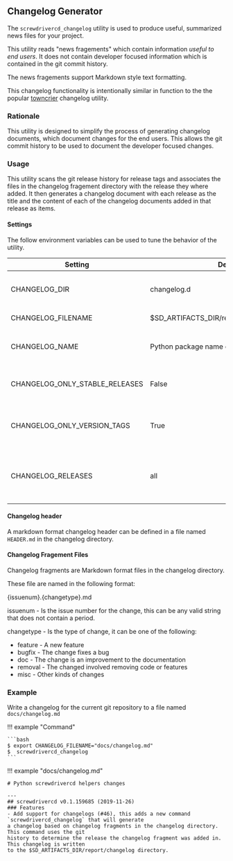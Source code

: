 ## Changelog Generator

The `screwdrivercd_changelog` utility is used to produce useful, summarized news files for your project.

This utility reads "news fragements" which contain information _useful to end users_.  It does not contain
developer focused information which is contained in the git commit history.

The news fragements support Markdown style text formatting.

This changelog functionality is intentionally similar in function to the the popular 
[towncrier](https://towncrier.readthedocs.io) changelog utility.

### Rationale

This utility is designed to simplify the process of generating changelog documents, which document
changes for the end users.  This allows the git commit history to be used to document the developer
focused changes.

### Usage

This utility scans the git release history for release tags and associates the files in the
changelog fragement directory with the release they where added.  It then generates a changelog document
with each release as the title and the content of each of the changelog documents added in that release 
as items.

#### Settings

The follow environment variables can be used to tune the behavior of the utility.

| Setting                        | Default Value                                    | Description                                                                     |
|--------------------------------|--------------------------------------------------|---------------------------------------------------------------------------------|
| CHANGELOG_DIR                  | changelog.d                                      | Directory containing the changelog news fragements                              |
| CHANGELOG_FILENAME             | $SD_ARTIFACTS_DIR/reports/changelog/changelog.md | Name of the changelog file                                                      |
| CHANGELOG_NAME                 | Python package name or Unknown if no package     | The Package/Project name for the changelog                                      |
| CHANGELOG_ONLY_STABLE_RELEASES | False                                            | Only consider tags that have a stable release number                            |
| CHANGELOG_ONLY_VERSION_TAGS    | True                                             | Only consider tags that begin with the letter 'v' to be release tags            |
| CHANGELOG_RELEASES             | all                                              | Release to generate in the changelog or "all" to have the log have all releases |

#### Changelog header

A markdown format changelog header can be defined in a file named `HEADER.md` in the changelog directory.

#### Changelog Fragement Files

Changelog fragments are Markdown format files in the changelog directory.

These file are named in the following format:

{issuenum}.{changetype}.md

issuenum - Is the issue number for the change, this can be any valid string that does not contain a period.

changetype - Is the type of change, it can be one of the following:

- feature - A new feature
- bugfix - The change fixes a bug
- doc - The change is an improvement to the documentation
- removal - The changed involved removing code or features
- misc - Other kinds of changes

### Example

Write a changelog for the current git repository to a file named `docs/changelog.md`

!!! example "Command"

    ```bash
    $ export CHANGELOG_FILENAME="docs/changelog.md"
    $  screwdrivercd_changelog
    ```
    
!!! example "docs/changelog.md"

    # Python screwdrivercd helpers changes
    
    ---
    ## screwdrivercd v0.1.159685 (2019-11-26)
    ### Features
    - Add support for changelogs (#46), this adds a new command `screwdrivercd_changelog` that will generate
    a changelog based on changelog fragments in the changelog directory.  This command uses the git
    history to determine the release the changelog fragment was added in.  This changelog is written
    to the $SD_ARTIFACTS_DIR/report/changelog directory.
